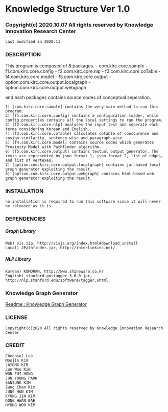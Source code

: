# Knowledge Structure Ver 1.0														
### Copyright(c) 2020.10.07 All rights reserved by Knowledge Innovation Research Center
	Last modified in 2020.11

### DESCRIPTION
This program is composed of 8 packages. 
	- com.kirc.core.sample
	- f1.com.kirc.core.config
	- f2.com.kirc.core.nlp
	- f3.com.kirc.core.coTable
	- f4.com.kirc.core.model
	- f5.com.kirc.core.output
	- option.com.kirc.core.output.localgraph
	- option.com.kirc.core.output.webgraph

and each packages contains source codes of conceptual seperation. 

	1) [com.kirc.core.sample] contains the very main method to run this program.
	2) [f1.com.kirc.core.config] contains a configuration loader, while config.properties contains all the local settings to run the program.
	3) [f2.com.kirc.core.nlp] analyses the input text and seperate each terms considering Korean and English.
	4) [f3.com.kirc.core.coTable] calculates cotable of cooccurence and cosign-similarity, sentence-wise and paragraph-wise.
	5) [f4.com.kirc.core.model] contains source codes which generates Proximity Model with Pathfinder algorithm.
	6) [f5.com.kirc.core.output] contains textual output generator. The texts are represented by json format 1, json format 2, list of edges, and list of vertexes.
	7) [option.com.kirc.core.output.localgraph] contains jar-based local graph generator exploiting the result.
	8) [option.com.kirc.core.output.webgraph] contains html-based web graph generator exploiting the result.


### INSTALLATION
	no installation is required to run this software since it will never be released as it is. 

### DEPENDENCIES
##### Graph Library
	Web) vis.zip, http://visjs.org/index.html#download_install
	Local) JPathfinder.jar, http://interlinkinc.net/

##### NLP Library
	Korean) KOMORAN, http://www.shineware.co.kr
	English) stanford-postagger-3.6.0.jar, http://nlp.stanford.edu/software/tagger.shtml
	

### Knowledge Graph Generator
[Readme : Knowledge Graph Generator](https://github.com/cheonsol-lee/knowledge_structure_kirc/blob/master/Readme(jupyter).md)

### LICENSE
	Copyright(c)2020 All rights reserved by Knowledge Innovation Research Center

### CREDIT
	Cheonsol Lee
	Moojin Kim
	JAYONG KIM
 	Jun Woo Kim
	WON EUI HONG
 	JUN YOUNG PARK
 	SANSUNG KIM
 	Sung Chan Kim
 	JUNG HUN KIM
 	KYUNG JIN KIM
 	DONG HWAN BAE
 	HYUNG WOO KIM
